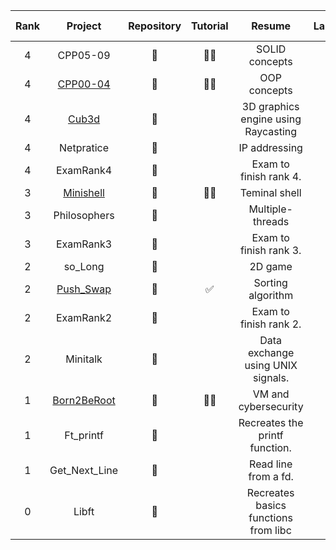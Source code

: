 
| Rank | Project | Repository | Tutorial | Resume | Language | Grade | Estimated effort (h) | End date | 
|:----:|:-------:|:----------:|:--------:|:------:|:--------:|:-----:|:--------------------:|:--------:|  
| 4 | CPP05-09 | 🔐 | ✍🏻 | SOLID concepts | <img src="https://skillicons.dev/icons?i=cpp&theme=dark&perline=16" /> | `100/100` | 140h | doing... |  
| 4 | [CPP00-04](https://github.com/pin3dev/42_CPP_Modules_00-04) | 📂 | ✍🏻 | OOP concepts | <img src="https://skillicons.dev/icons?i=cpp&theme=dark&perline=16" /> | `100/100` | 70h | 24Feb01 |  
| 4 | [Cub3d](https://github.com/pin3dev/42_cub3D) | 📂 |  | 3D graphics engine using Raycasting | <img src="https://skillicons.dev/icons?i=c&theme=dark&perline=16" /> | `100/100` | 280h | 23Dec04 |  
| 4 | Netpratice | 🔐 |  | IP addressing | <img src="https://skillicons.dev/icons?i=bash&theme=dark&perline=16" />  | `100/100` | 50h | 23Out06 |  
| 4 | ExamRank4 | 🔐 |  | Exam to finish rank 4. | <img src="https://skillicons.dev/icons?i=c&theme=dark&perline=16" /> | `100/100` | 3h | 23Sep26 |  
| 3 | [Minishell](https://github.com/pin3dev/42_Minishell) | 📂 | ✍🏻 | Teminal shell | <img src="https://skillicons.dev/icons?i=c&theme=dark&perline=16" /> | `100/100` | 210h | 23Sep19 |  
| 3 | Philosophers | 🔐 |  | Multiple-threads | <img src="https://skillicons.dev/icons?i=c&theme=dark&perline=16" /> | `100/100` | 70h | 23Aug03 |  
| 3 | ExamRank3 | 🔐 |  |Exam to finish rank 3. | <img src="https://skillicons.dev/icons?i=c&theme=dark&perline=16" /> | `100/100` | 3h | 23Jun07 |  
| 2 | so_Long | 🔐 |  | 2D game | <img src="https://skillicons.dev/icons?i=c&theme=dark&perline=16" /> | `103/100` | 70h | 23Jun02 |  
| 2 | [Push_Swap](https://github.com/pin3dev/42_Push_Swap) | 📂 | ✅ | Sorting algorithm | <img src="https://skillicons.dev/icons?i=c&theme=dark&perline=16" /> | `100/100` | 70h | 23May19 |  
| 2 | ExamRank2 | 🔐 |  | Exam to finish rank 2. | <img src="https://skillicons.dev/icons?i=c&theme=dark&perline=16" /> | `100/100` | 3h | 23May03 |  
| 2 | Minitalk | 🔐 |  | Data exchange using UNIX signals. | <img src="https://skillicons.dev/icons?i=c&theme=dark&perline=16" /> | `115/100` | 60h | 23Apr07 |  
| 1 | [Born2BeRoot](https://github.com/pin3dev/42_Born2BeRoot) | 👀 | ✍🏻 | VM and cybersecurity | <img src="https://skillicons.dev/icons?i=bash&theme=dark&perline=16" /> | `100/100` | 50h | 23Feb08 |  
| 1 | Ft_printf | 🔐 |  | Recreates the printf function. | <img src="https://skillicons.dev/icons?i=c&theme=dark&perline=16" /> | `100/100` | 90h | 22Dec24 |  
| 1 | Get_Next_Line | 🔐 |  | Read line from a fd. | <img src="https://skillicons.dev/icons?i=c&theme=dark&perline=16" /> | `125/100` | 90h | 22Dec03 |  
| 0 | Libft | 🔐 |  | Recreates basics functions from libc | <img src="https://skillicons.dev/icons?i=c&theme=dark&perline=16" /> | `125/100` | 90h | 22Nov26 |  
